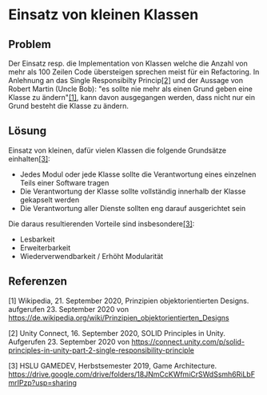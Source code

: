 # Einsatz von kleinen Klassen 

## Problem

Der Einsatz resp. die Implementation von Klassen welche die Anzahl von mehr als 100 Zeilen Code übersteigen sprechen meist für ein Refactoring.
In Anlehnung an das Single Responsibilty Princip[[2]](#2) und der Aussage von Robert Martin (Uncle Bob): "es sollte nie mehr als einen Grund geben eine Klasse zu ändern"[[1]](#1), kann davon ausgegangen werden, dass nicht nur ein Grund besteht die Klasse zu ändern.

## Lösung

Einsatz von kleinen, dafür vielen Klassen die folgende Grundsätze einhalten[[3]](#3):

* Jedes Modul oder jede Klasse sollte die Verantwortung eines einzelnen Teils einer Software tragen
* Die Verantwortung der Klasse sollte vollständig innerhalb der Klasse gekapselt werden
* Die Verantwortung aller Dienste sollten eng darauf ausgerichtet sein 

Die daraus resultierenden Vorteile sind insbesondere[[3]](#3):

* Lesbarkeit
* Erweiterbarkeit
* Wiederverwendbarkeit / Erhöht Modularität


## Referenzen

<a id="1">[1]</a>
Wikipedia, 21. September 2020, Prinzipien objektorientierten Designs.<br />
aufgerufen 23. September 2020 von https://de.wikipedia.org/wiki/Prinzipien_objektorientierten_Designs

<a id="2">[2]</a>
Unity Connect, 16. September 2020, SOLID Principles in Unity.<br /> 
Aufgerufen 23. September 2020 von https://connect.unity.com/p/solid-principles-in-unity-part-2-single-responsibility-principle

<a id="3">[3]</a>
HSLU GAMEDEV, Herbstsemester 2019, Game Architecture.<br />
https://drive.google.com/drive/folders/18JNmCcKWfmiCrSWdSsmh6RiLbFmrIPzp?usp=sharing
